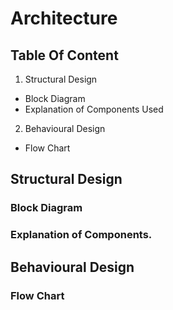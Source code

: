 # Architecture

## Table Of Content
1. Structural Design
  * Block Diagram
  * Explanation of Components Used
2. Behavioural Design 
  * Flow Chart 
  
## Structural Design
  ### Block Diagram
  ### Explanation of Components.

## Behavioural Design 
  ### Flow Chart
